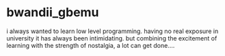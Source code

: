 # bwandii_gbemu
i always wanted to learn low level programming. having no real exposure in university it has always been intimidating. but combining the excitement of learning with the strength of nostalgia, a lot can get done....
